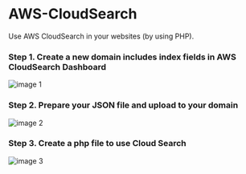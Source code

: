 # AWS-CloudSearch

Use AWS CloudSearch in your websites (by using PHP).


### Step 1. Create a new domain includes index fields in AWS CloudSearch Dashboard 

![image 1](https://cloud.githubusercontent.com/assets/18390700/25939449/7e22862c-3665-11e7-9af4-8ffbf3347447.png)


### Step 2. Prepare your JSON file and upload to your domain

![image 2](https://cloud.githubusercontent.com/assets/18390700/25940223/f8fd4dbc-3667-11e7-8666-eb3ed9cde47f.png)

### Step 3. Create a php file to use Cloud Search

![image 3](https://cloud.githubusercontent.com/assets/18390700/25941292/7b9fdebc-366b-11e7-866e-8c4526c0aa84.png)
